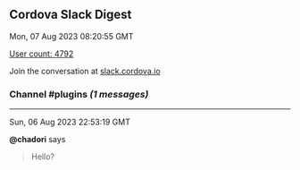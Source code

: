 ## Cordova Slack Digest
Mon, 07 Aug 2023 08:20:55 GMT

[User count: 4792](https://cordova.slack.com/)


Join the conversation at [slack.cordova.io](http://slack.cordova.io/)

### __Channel #plugins__ _(1 messages)_
---

Sun, 06 Aug 2023 22:53:19 GMT

__@chadori__ says 
> Hello?
> 
